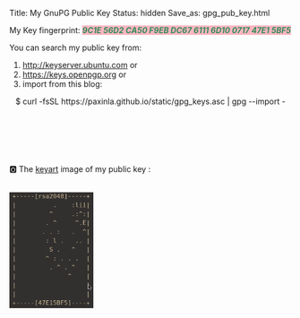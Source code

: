 Title: My GnuPG Public Key
Status: hidden
Save_as: gpg_pub_key.html


My Key fingerprint: <em style="color:seagreen;background-color:lightpink;font-weight:bold;">9C1E 56D2 CA50 F9EB DC67 6111 6D10 0717 47E1 5BF5</em>

You can search my public key from:

1. <a href="http://keyserver.ubuntu.com/pks/lookup?op=get&search=0x9c1e56d2ca50f9ebdc6761116d10071747e15bf5" style="text-decoration:none;border:none;color:crimson;text-indent:0;" ><i class="fa fa-key"></i> http://keyserver.ubuntu.com</a> or
2. <a href="https://keys.openpgp.org/vks/v1/by-fingerprint/9C1E56D2CA50F9EBDC6761116D10071747E15BF5" style="text-decoration:none;border:none;color:crimson;text-indent:0;" ><i class="fa fa-key"></i> https://keys.openpgp.org</a> or
3. import from this blog:
<article style="margin-top:1em;"><header>
$ curl -fsSL https://paxinla.github.io/static/gpg_keys.asc | gpg --import -
</header></article>

<br/><br/>

🅾 The [keyart](https://manpages.ubuntu.com/manpages/disco/man1/keyart.1.html) image of my public key :

<div style="margin-top: 2rem;"><p>
<img src="/static/keyart.png" style="max-width: 150px;" />
</p></div>

